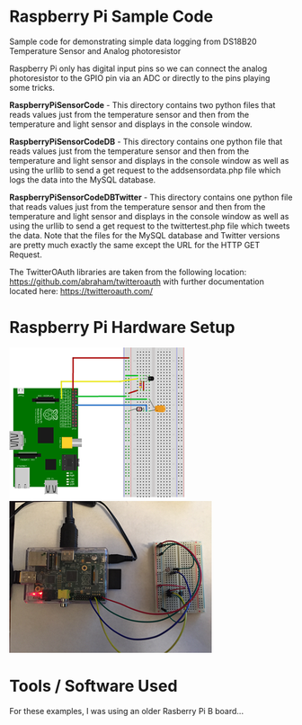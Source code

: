 # Raspberry Pi Sample Code
Sample code for demonstrating simple data logging from DS18B20 Temperature Sensor and Analog photoresistor

Raspberry Pi only has digital input pins so we can connect the analog photoresistor to the GPIO pin via an ADC or directly to the pins playing some tricks.

**RaspberryPiSensorCode** - This directory contains two python files that reads values just from the temperature sensor and then from the temperature and light sensor and displays in the console window.

**RaspberryPiSensorCodeDB** - This directory contains one python file that reads values just from the temperature sensor and then from the temperature and light sensor and displays in the console window as well as using the urllib to send a get request to the addsensordata.php file which logs the data into the MySQL database.

**RaspberryPiSensorCodeDBTwitter** - This directory contains one python file that reads values just from the temperature sensor and then from the temperature and light sensor and displays in the console window as well as using the urllib to send a get request to the twittertest.php file which tweets the data. Note that the files for the MySQL database and Twitter versions are pretty much exactly the same except the URL for the HTTP GET Request.

The TwitterOAuth libraries are taken from the following location:
https://github.com/abraham/twitteroauth with further documentation located here: https://twitteroauth.com/

# Raspberry Pi Hardware Setup

![alt text](RaspberryPi-Images/RaspberryPi-lighttempsensor-bb.png "Fritzing drawing of the Raspberry Pi connected to breadboard with light and temperature sensors")
![alt text](RaspberryPi-Images/RaspberryPi-lighttempsensor-photo.png "Photo of the Raspberry Pi connected to breadboard with light and temperature sensors")


# Tools / Software Used

For these examples, I was using an older Rasberry Pi B board...
